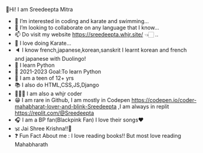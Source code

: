 👋Hi! I am Sreedeepta Mitra
- 👀 I’m interested in coding and karate and swimming...
- 💞️ I’m looking to collaborate on any language that I know...
- 📫 Do visit my website https://sreedeepta.whjr.site/ 👈🏻 ..
- 🥋 I love doing Karate...
- 🔈  I know french,japanese,korean,sanskrit I learnt korean and french and japanese with Duolingo!
- 🐍 I learn Python
- 🥅 2021-2023 Goal:To learn Python
- 👧 I am a teen of 12+ yrs
- 📚 I also do HTML,CSS,JS,Django
- 👩🏻‍💻 I am also a whjr coder
- 😁 I am rare in Github, I am mostly in Codepen https://codepen.io/coder-mahabharat-lover-and-blink-Sreedeepta  ,I am always in replit https://replit.com/@Sreedeepta
- 🎧 I am a BP fan(Blackpink Fan) I love their songs❤️
- 🕉️ Jai Shree Krishna!!🙏
- ❓  Fun Fact About me : I love reading books!! But most love reading Mahabharath 
                                                    

